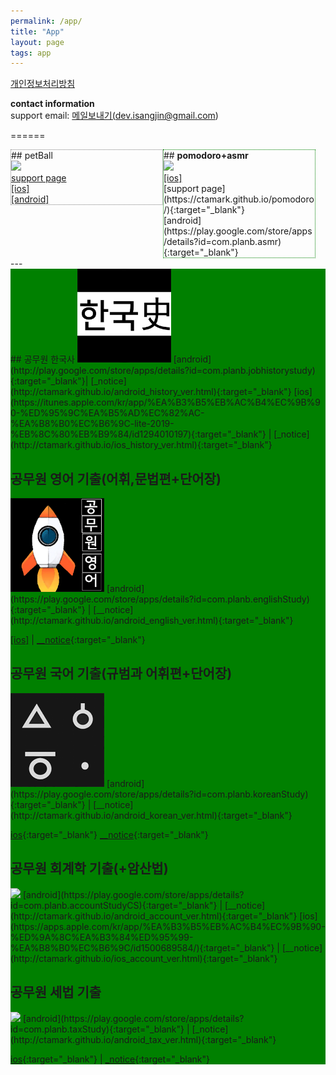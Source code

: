 ```yaml
---
permalink: /app/
title: "App"
layout: page
tags: app
---
```


<a href="https://ctamark.github.io/privacy.html" target='_blank'>개인정보처리방침</a>

<b>contact information</b>   
support email: <a href="mailto:﻿dev.isangjin@gmail.com">메일보내기(dev.isangjin@gmail.com)</a>  

======   
<div class='clearFix'>   
<div style='float:left; width: 48%; border: 1px dotted gray'>
## petBall<br/> 
<img src="https://ctamark.github.io/img/icon_petBall.png" width="150" border=0><br/>
<a href="https://ctamark.github.io/petBall" target='_blank'>support page</a><br/>     
<a href="https://apps.apple.com/app/id6447539176" target="_blank">[ios]</a><br/>  
<a href="https://play.google.com/store/apps/details?id=com.planb.petBall" target="_blank">[android]</a>          
</div>  
<div style='float:left; width: 48%; border: 1px dotted green'> 
## <b>pomodoro+asmr</b><br/>  
<img src="https://ctamark.github.io/img/icon_pomodoro.png" width="150" border=0><br/>    
<a href="https://apps.apple.com/us/app/pomodoro-asmr/id1661412132" target="_blank">[ios]</a><br/>
[support page](https://ctamark.github.io/pomodoro/){:target="_blank"}<br/>     
[android](https://play.google.com/store/apps/details?id=com.planb.asmr){:target="_blank"}  
</div>    
</div>
<br/>
<div style='clear:both'>---</div>

<div style='background: green'>
## 공무원 한국사  
<img src="/img/icon_studyHistory_256.png" width="150" border=0>    
[android](http://play.google.com/store/apps/details?id=com.planb.jobhistorystudy){:target="_blank"}| 
[_notice](http://ctamark.github.io/android_history_ver.html){:target="_blank"}    
[ios](https://itunes.apple.com/kr/app/%EA%B3%B5%EB%AC%B4%EC%9B%90-%ED%95%9C%EA%B5%AD%EC%82%AC-%EA%B8%B0%EC%B6%9C-lite-2019-%EB%8C%80%EB%B9%84/id1294010197){:target="_blank"} | 
[_notice](http://ctamark.github.io/ios_history_ver.html){:target="_blank"}  

## 공무원 영어 기출(어휘,문법편+단어장)
<img src="/img/icon_studyEnglish_256.png" width=150 border=0>  
[android](https://play.google.com/store/apps/details?id=com.planb.englishStudy){:target="_blank"} | 
[__notice](http://ctamark.github.io/android_english_ver.html){:target="_blank"}  

<a href="https://apps.apple.com/kr/app/%EA%B3%B5%EB%AC%B4%EC%9B%90-%EC%98%81%EC%96%B4-%EA%B8%B0%EC%B6%9C-%EC%96%B4%ED%9C%98-%EB%AC%B8%EB%B2%95%ED%8E%B8/id1466474291" target='_blank'>[ios]</a> |
[__notice](http://ctamark.github.io/ios_english_ver.html){:target="_blank"}  

## 공무원 국어 기출(규범과 어휘편+단어장)
<img src="/img/icon_studyKorean_256.png" width=150 border=0>  
[android](https://play.google.com/store/apps/details?id=com.planb.koreanStudy){:target="_blank"} |
[__notice](http://ctamark.github.io/android_korean_ver.html){:target="_blank"}  

[ios](https://apps.apple.com/kr/app/%EA%B3%B5%EB%AC%B4%EC%9B%90-%EA%B5%AD%EC%96%B4-%EA%B8%B0%EC%B6%9C-%EB%AC%B8%EB%B2%95-%EC%96%B4%ED%9C%98-%ED%95%9C%EC%9E%90%ED%8E%B8/id1469884912){:target="_blank"}
[__notice](http://ctamark.github.io/ios_korean_ver.html){:target="_blank"}  

## 공무원 회계학 기출(+암산법)
<img src="/assets/img/icon_account.png" width=150 border=0 >  
[android](https://play.google.com/store/apps/details?id=com.planb.accountStudyCS){:target="_blank"} | 
[__notice](http://ctamark.github.io/android_account_ver.html){:target="_blank"}  
[ios](https://apps.apple.com/kr/app/%EA%B3%B5%EB%AC%B4%EC%9B%90-%ED%9A%8C%EA%B3%84%ED%95%99-%EA%B8%B0%EC%B6%9C/id1500689584/){:target="_blank"} | 
[__notice](http://ctamark.github.io/ios_account_ver.html){:target="_blank"}  


## 공무원 세법 기출
<img src="/assets/img/icon_taxStudy.png" width=150 border=0>  
[android](https://play.google.com/store/apps/details?id=com.planb.taxStudy){:target="_blank"} | 
[_notice](http://ctamark.github.io/android_tax_ver.html){:target="_blank"} 

[ios](https://apps.apple.com/kr/app/id1524740437){:target="_blank"} | 
[_notice](http://ctamark.github.io/ios_tax_ver.html){:target="_blank"}  
</div>
